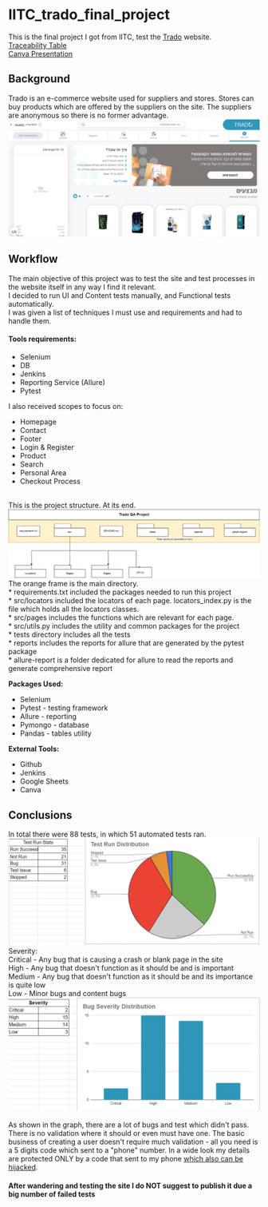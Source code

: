 # IITC_trado_final_project
This is the final project I got from IITC, test the [Trado](https://qa.trado.co.il/) website. 
<br>
[Traceability Table](https://docs.google.com/spreadsheets/d/1jfXS1ULfvSClLK54Y-GzYlcyPZ_MT5OyncIkZ5uJANw/edit?usp=sharing) <br>
[Canva Presentation](https://www.canva.com/design/DAFequwnR4M/JJ-JAafHaiCT2Y0QvwMWVA/view?utm_content=DAFequwnR4M&utm_campaign=designshare&utm_medium=link&utm_source=publishsharelink)

<h2>Background</h2>
Trado is an e-commerce website used for suppliers and stores. Stores can buy products which are offered by the suppliers on the site.
The suppliers are anonymous so there is no former advantage. <br>
<img src="media\homepage.png">


<h2>Workflow</h2>
The main objective of this project was to test the site and test processes in the website itself in any way I find it relevant.
<br>
I decided to run UI and Content tests manually, and Functional tests automatically. 
<br>
I was given a list of techniques I must use and requirements and had to handle them.
<br>
<h4>Tools requirements:</h4>
<ul>
    <li>Selenium</li>
    <li>DB</li>
    <li>Jenkins</li>
    <li>Reporting Service (Allure)</li>
    <li>Pytest</li>
</ul>
I also received scopes to focus on:
<ul>
    <li>Homepage</li>
    <li>Contact</li> 
    <li>Footer</li>
    <li>Login & Register</li>
    <li>Product</li>
    <li>Search</li>
    <li>Personal Area</li>
    <li>Checkout Process</li>
</ul>
<br>
This is the project structure. At its end.
<img src='media/UML.png'>
The orange frame is the main directory. <br>
* requirements.txt included the packages needed to run this project <br>
* src/locators included the locators of each page. locators_index.py is the file which holds all the locators classes. <br>
* src/pages includes the functions which are relevant for each page. <br>
* src/utils.py includes the utility and common packages for the project <br>
* tests directory includes all the tests <br>
* reports includes the reports for allure that are generated by the pytest package <br>
* allure-report is a folder dedicated for allure to read the reports and generate comprehensive report <br>

<strong>Packages Used:</strong>
<ul>
    <li>Selenium</li>
    <li>Pytest - testing framework</li>
    <li>Allure - reporting</li>
    <li>Pymongo - database</li>
    <li>Pandas - tables utility</li>
</ul>
<strong>External Tools:</strong>
<ul>
    <li>Github</li>
    <li>Jenkins</li>
    <li>Google Sheets</li>
    <li>Canva</li>
</ul>



<h2> Conclusions </h2>
In total there were 88 tests, in which 51 automated tests ran.
<div>
<img src="media\allure_test_results.png">
</div>


<div>
Severity: <br>
Critical - Any bug that is causing a crash or blank page in the site <br>
High - Any bug that doesn't function as it should be and is important <br>
Medium - Any bug that doesn't function as it should be and its importance is quite low <br>
Low - Minor bugs and content bugs
<img src="media\bug_severity_distro.png">
</div>

<br>
As shown in the graph, there are a lot of bugs and test which didn't pass. 
There is no validation where it should or even must have one. The basic business of creating a user doesn't require much validation - all you need is a 5 digits code which sent to a "phone" number.
In a wide look my details are protected ONLY by a code that sent to my phone <a href="https://teampassword.com/blog/how-does-one-time-password-hijacking-work">which also can be hijacked</a>.

<h4>After wandering and testing the site I do NOT suggest to publish it due a big number of failed tests</h4>
